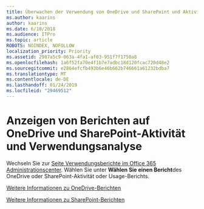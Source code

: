 ```yaml
---
title: Überwachen der Verwendung von OneDrive und SharePoint und Aktivität
ms.author: kaarins
author: kaarins
ms.date: 6/10/2018
ms.audience: ITPro
ms.topic: article
ROBOTS: NOINDEX, NOFOLLOW
localization_priority: Priority
ms.assetid: 2987a5c9-063a-4fa1-af03-951f7f1750a8
ms.openlocfilehash: 1a6f52fa70e4f1b7e7adbc18d120fcac720d48e2
ms.sourcegitcommit: e2864efcfb493b6e46b662b746661a61232bdba7
ms.translationtype: MT
ms.contentlocale: de-DE
ms.lasthandoff: 01/24/2019
ms.locfileid: "29469512"
---
```

# <a name="view-reports-on-onedrive-and-sharepoint-activity-and-usage"></a>Anzeigen von Berichten auf OneDrive und SharePoint-Aktivität und Verwendungsanalyse

Wechseln Sie zur [Seite Verwendungsberichte im Office 365 Administrationscenter](https://admin.microsoft.com/AdminPortal/Home). Wählen Sie unter **Wählen Sie einen Bericht**des OneDrive oder SharePoint-Aktivität oder Usage-Berichts. 
  
[Weitere Informationen zu OneDrive-Berichten](https://go.microsoft.com/fwlink/?linkid=875239)
  
[Weitere Informationen zu SharePoint-Berichten](https://go.microsoft.com/fwlink/?linkid=875240)
  

